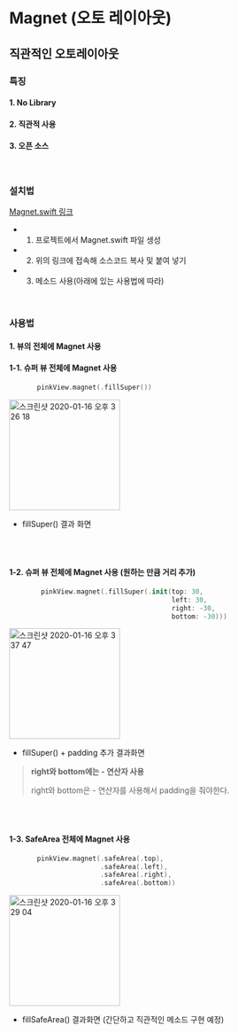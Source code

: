 Magnet (오토 레이아웃)
==============================

## 직관적인 오토레이아웃

### 특징

#### 1. No Library
#### 2. 직관적 사용
#### 3. 오픈 소스

<br>

### 설치법

[Magnet.swift 링크](https://github.com/KiwookJUNG/MagnetLayout/blob/master/MagnetLayout/Magnet/UIView%20%2B%20Extension.swift)

- 1. 프로젝트에서 Magnet.swift 파일 생성

- 2. 위의 링크에 접속해 소스코드 복사 및 붙여 넣기

- 3. 메소드 사용(아래에 있는 사용법에 따라)

<br>

### 사용법

#### 1. 뷰의 전체에 Magnet 사용


#### 1-1. 슈퍼 뷰 전체에 Magnet 사용

```swift
       pinkView.magnet(.fillSuper())                               
```


<img width="200" alt="스크린샷 2020-01-16 오후 3 26 18" src="https://user-images.githubusercontent.com/47555993/72499219-8cee2300-3874-11ea-8372-bb6a73e774ba.png">

- fillSuper() 결과 화면


<br>
<br>

#### 1-2. 슈퍼 뷰 전체에 Magnet 사용 (원하는 만큼 거리 추가)

```swift
        pinkView.magnet(.fillSuper(.init(top: 30,
                                         left: 30,
                                         right: -30,
                                         bottom: -30)))                           
```


<img width="200" alt="스크린샷 2020-01-16 오후 3 37 47" src="https://user-images.githubusercontent.com/47555993/72499782-266a0480-3876-11ea-86dc-a4f56cc3765d.png">

- fillSuper() + padding 추가 결과화면

> **right와 bottom에는 - 연산자 사용** 
>
> right와 bottom은 - 연산자를 사용해서 padding을 줘야한다.
>



<br>
<br>

#### 1-3. SafeArea 전체에 Magnet 사용

```swift
       pinkView.magnet(.safeArea(.top),
                       .safeArea(.left),
                       .safeArea(.right),
                       .safeArea(.bottom))                               
```



<img width="200" alt="스크린샷 2020-01-16 오후 3 29 04" src="https://user-images.githubusercontent.com/47555993/72499360-efdfba00-3874-11ea-8b82-c60e2d73cae9.png">


- fillSafeArea() 결과화면 (간단하고 직관적인 메소드 구현 예정)

<br>
<br>
